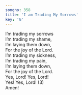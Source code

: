 ```yaml
---
songno: 358
title: 'I am Trading My Sorrows'
key: 'G'
---
```

I’m trading my sorrows  
I’m trading my shame,  
I’m laying them down,  
For the joy of the Lord.  
I’m trading my sickness,  
I’m trading my pain,  
I’m laying them down,  
For the joy of the Lord.  
Yes, Lord! Yes, Lord!  
Yes! Yes, Lord! (3)  
Amen!  
